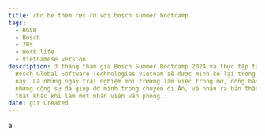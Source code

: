 ```yaml
---
title: cho hè thêm rực rỡ với bosch summer bootcamp
tags:
  - BGSW
  - Bosch
  - 20s
  - Work life
  - Vietnamese version
description: 3 tháng tham gia Bosch Summer Bootcamp 2024 và thực tập tại công ty
  Bosch Global Software Technologies Vietnam sẽ được mình kể lại trong bài viết
  này. Là những ngày trải nghiệm môi trường làm việc trong mơ, đồng hành cùng
  những cộng sự đã giúp đỡ mình trong chuyến đi Ấn, và nhận ra bản thân mình
  thật khác khi làm một nhân viên văn phòng.
date: git Created
---
```

a
